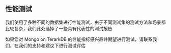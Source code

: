 ## 性能测试

我们使用了多种不同的数据集进行性能测试，由于不同测试集的测试方法和场景都比较复杂，我们此处选择了一些具有代表性的测试报告

如果您对 Mongo on TerarkDB 的性能指标感兴趣并期望进行测试，请联系我们，在我们的支持和建议下进行测试评估

